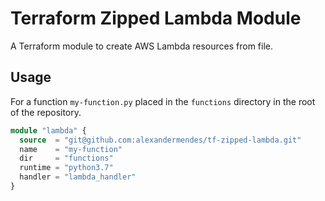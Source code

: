 # Terraform Zipped Lambda Module

A Terraform module to create AWS Lambda resources from file.

## Usage

For a function `my-function.py` placed in the `functions` directory in the root
of the repository.

```terraform
module "lambda" {
  source  = "git@github.com:alexandermendes/tf-zipped-lambda.git"
  name    = "my-function"
  dir     = "functions"
  runtime = "python3.7"
  handler = "lambda_handler"
}
```

